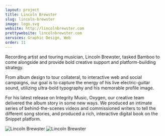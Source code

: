 ```yaml
---
layout: project
title: Lincoln Brewster
slug: lincoln-brewster
image: logo.svg 
website: http://lincolnbrewster.com
prettywebsite: lincolnbrewster.com
services: Graphic Design, Web
order: 11
---
```


Recording artist and touring musician, Lincoln Brewster, tasked Bamboo to come alongside and provide bold creative support and platform-building strategy. 

From album design to tour collateral, to interactive web and social campaigns, our goal is to capture the energy of his live electric-guitar sound, utilizing ultra-bold typography and his memorable profile image.

For his latest release on Integrity Music, Oxygen, our creative team delivered the album story in some new ways. We produced an intimate series of behind-the-scenes videos and commissioned writers to tell the different song stories, and produced a rich, interactive digital book on the Snippet platform. 

![Lincoln Brewster](/images/client-assets/{{page.slug}}/01.jpg)
![Lincoln Brewster](/images/client-assets/{{page.slug}}/02.jpg)
